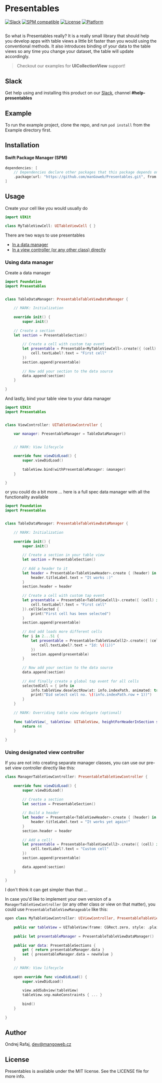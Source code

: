 # Presentables

[![Slack](https://img.shields.io/badge/join-slack-745EAF.svg?style=flat)](http://bit.ly/2B0dEyt)
[![SPM compatible](https://img.shields.io/badge/SPM-compatible-4BC51D.svg?style=flat)](https://developer.apple.com/documentation/xcode/creating_a_standalone_swift_package_with_xcode)
[![License](https://img.shields.io/badge/license-MIT-745EAF.svg?style=flat)](https://github.com/manGoweb/Presentables/blob/master/LICENSE)
[![Platform](https://img.shields.io/badge/platform-iOS-745EAF.svg)](https://github.com/manGoweb/Presentables)

## 

So what is Presentables really? It is a really small library that should help you develop apps with table views a little bit faster than you would using the conventional methods. It also introduces binding of your data to the table views so any time you change your dataset, the table will update accordingly.

> Checkout our examples for **UICollectionView** support!

## Slack

Get help using and installing this product on our [Slack](http://bit.ly/2B0dEyt), channel <b>#help-presentables</b>

## Example

To run the example project, clone the repo, and run `pod install` from the Example directory first.

## Installation

#### Swift Package Manager (SPM)

```swift
dependencies: [    
    // Dependencies declare other packages that this package depends on.
    .package(url: "https://github.com/manGoweb/Presentables.git", from: "1.0.0")
]
```

## Usage

Create your cell like you would usually do

```Swift
import UIKit

class MyTableViewCell: UITableViewCell { }

```

There are two ways to use presentables
- [In a data manager](#using-data-manager)
- [In a view controller (or any other class) directly](#using-designated-view-controller)

### Using data manager

Create a data manager

```Swift
import Foundation
import Presentables


class TableDataManager: PresentableTableViewDataManager {
    
    // MARK: Initialization
    
    override init() {
        super.init()
        
	// Create a section
	let section = PresentableSection()
	
        // Create a cell with custom tap event
        let presentable = Presentable<MyTableViewCell>.create({ (cell) in
            cell.textLabel?.text = "First cell"
        })
        section.append(presentable)
        
        // Now add your section to the data source
        data.append(section)
    }
    
}
```

And lastly, bind your table view to your data manager

```Swift
import UIKit
import Presentables


class ViewController: UITableViewController {

    var manager: PresentableManager = TableDataManager()
    
    
    // MARK: View lifecycle

    override func viewDidLoad() {
        super.viewDidLoad()
        
        tableView.bind(withPresentableManager: &manager)
    }

}
```

or you could do a bit more ... here is a full spec data manager with all the functionality available

```Swift
import Foundation
import Presentables


class TableDataManager: PresentableTableViewDataManager {
    
    // MARK: Initialization
    
    override init() {
        super.init()
        
        // Create a section in your table view
        let section = PresentableSection()
        
        // Add a header to it
        let header = Presentable<TableViewHeader>.create { (header) in
            header.titleLabel.text = "It works :)"
        }
        section.header = header
        
        // Create a cell with custom tap event
        let presentable = Presentable<TableViewCell1>.create({ (cell) in
            cell.textLabel?.text = "First cell"
        }).cellSelected {
            print("First cell has been selected")
        }
        section.append(presentable)
        
        // And add loads more different cells
        for i in 2...51 {
            let presentable = Presentable<TableViewCell2>.create({ (cell) in
                cell.textLabel?.text = "Id: \((i))"
            })
            section.append(presentable)
        }
        
        // Now add your section to the data source
        data.append(section)
        
        // And finally create a global tap event for all cells
        selectedCell = { info in
            info.tableView.deselectRow(at: info.indexPath, animated: true)
            print("Did select cell no. \((info.indexPath.row + 1))")
        }
    }
    
    // MARK: Overriding table view delegate (optional)
    
    func tableView(_ tableView: UITableView, heightForHeaderInSection section: Int) -> CGFloat {
        return 44
    }
    
}
```

### Using designated view controller

If you are not into creating separate manager classes, you can use our pre-set view controller directly like this:

```swift
class ManagerTableViewController: PresentableTableViewController {
    
    override func viewDidLoad() {
        super.viewDidLoad()
        
        // Create a section
        let section = PresentableSection()
        
        // Build a header
        let header = Presentable<TableViewHeader>.create { (header) in
            header.titleLabel.text = "It works yet again!"
        }
        section.header = header
        
        // Add a cell!
        let presentable = Presentable<TableViewCell2>.create({ (cell) in
            cell.textLabel?.text = "Custom cell"
        })
        section.append(presentable)
        
        data.append(section)
    }
    
}
```

I don't think it can get simpler than that ...

In case you'd like to implement your own version of a `ManagerTableViewController` (or any other class or view on that matter), you could use `PresentableTableViewManageable` like this:

```swift
open class MyTableViewController: UIViewController, PresentableTableViewManageable {
    
    public var tableView = UITableView(frame: CGRect.zero, style: .plain)
    
    public let presentableManager = PresentableTableViewDataManager()
    
    public var data: PresentableSections {
        get { return presentableManager.data }
        set { presentableManager.data = newValue }
    }
    
    // MARK: View lifecycle
    
    open override func viewDidLoad() {
        super.viewDidLoad()
        
        view.addSubview(tableView)
        tableView.snp.makeConstraints { ... }
        
        bind()
    }
    
}
```


## Author

Ondrej Rafaj, dev@mangoweb.cz

## License

Presentables is available under the MIT license. See the LICENSE file for more info.
